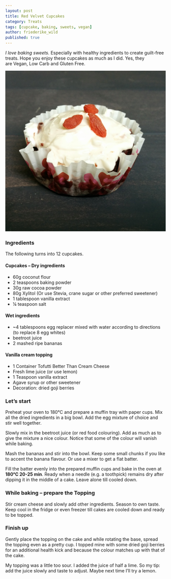 ```yaml
---
layout: post
title: Red Velvet Cupcakes 
category: Treats
tags: [cupcake, baking, sweets, vegan]
author: friederike_wild
published: true
---
```


*I love baking sweets.* Especially with healthy ingredients to create guilt-free treats. Hope you enjoy these cupcakes as much as I did. Yes, they are Vegan, Low Carb and Gluten Free.

<!--more-->

![The cupcakes](/public/assets/2013-11-17-red-velvet-cupcakes-result.jpg "The cupcakes")

### Ingredients

The following turns into 12 cupcakes.
#### Cupcakes – Dry ingredients
* 60g coconut flour
* 2 teaspoons baking powder
* 30g raw cocoa powder
* 80g Xylitol (Or use Stevia, crane sugar or other preferred sweetener)
* 1 tablespoon vanilla extract
* ¼ teaspoon salt

#### Wet ingredients
* ~4 tablespoons egg replacer mixed with water according to directions (to replace 8 egg whites)
* beetroot juice
* 2 mashed ripe bananas

#### Vanilla cream topping
* 1 Container Tofutti Better Than Cream Cheese
* Fresh lime juice (or use lemon)
* 1 Teaspoon vanilla extract
* Agave syrup or other sweetener
* Decoration: dried goji berries


### Let’s start
Preheat your oven to 180°C and prepare a muffin tray with paper cups.
Mix all the dried ingredients in a big bowl. Add the egg mixture of choice and stir well together.

Slowly mix in the beetroot juice (or red food colouring). Add as much as to give the mixture a nice colour. Notice that some of the colour will vanish while baking.

Mash the bananas and stir into the bowl. Keep some small chunks if you like to accent the banana flavour. Or use a mixer to get a flat batter.

Fill the batter evenly into the prepared muffin cups and bake in the oven at **180°C 20-25 min**. Ready when a needle (e.g. a toothpick) remains dry after dipping it in the middle of a cake. Leave alone till cooled down.

### While baking – prepare the Topping
Stir cream cheese and slowly add other ingredients. Season to own taste. Keep cool in the fridge or even freezer till cakes are cooled down and ready to be topped.

### Finish up
Gently place the topping on the cake and while rotating the base, spread the topping even as a pretty cup. I topped mine with some dried goji berries for an additional health kick and because the colour matches up with that of the cake.

My topping was a little too sour. I added the juice of half a lime. So my tip: add the juice slowly and taste to adjust. Maybe next time I’ll try a lemon.

